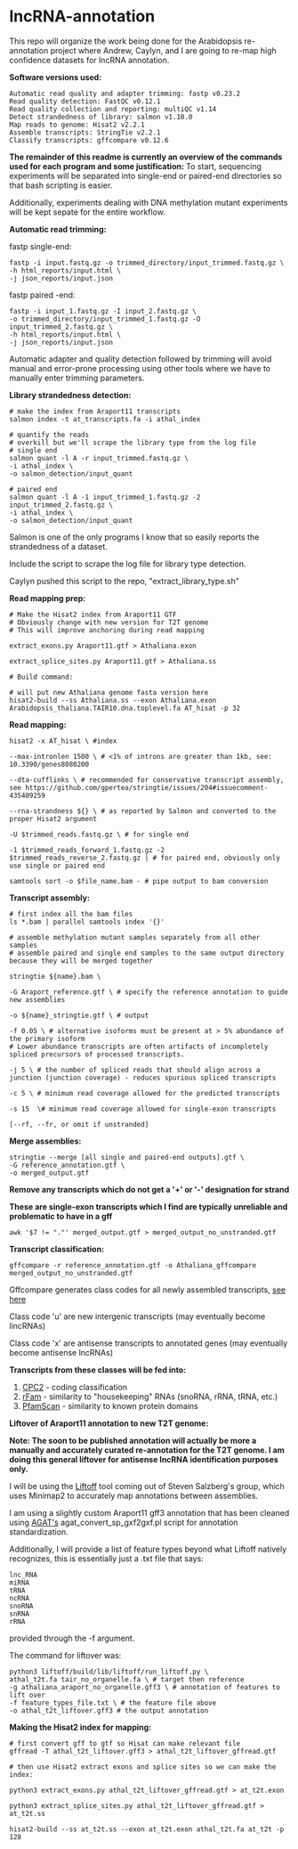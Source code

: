 # lncRNA-annotation

This repo will organize the work being done for the Arabidopsis re-annotation project where Andrew, Caylyn, and I are going to re-map high confidence datasets for lncRNA annotation.

**Software versions used:**
```
Automatic read quality and adapter trimming: fastp v0.23.2
Read quality detection: FastQC v0.12.1
Read quality collection and reporting: multiQC v1.14
Detect strandedness of library: salmon v1.10.0
Map reads to genome: Hisat2 v2.2.1
Assemble transcripts: StringTie v2.2.1
Classify transcripts: gffcompare v0.12.6
```

**The remainder of this readme is currently an overview of the commands used for each program and some justification:**
To start, sequencing experiments will be separated into single-end or paired-end directories so that bash scripting is easier.

Additionally, experiments dealing with DNA methylation mutant experiments will be kept sepate for the entire workflow.

**Automatic read trimming:**

fastp single-end:

```
fastp -i input.fastq.gz -o trimmed_directory/input_trimmed.fastq.gz \
-h html_reports/input.html \
-j json_reports/input.json
```

fastp paired -end:

```
fastp -i input_1.fastq.gz -I input_2.fastq.gz \
-o trimmed_directory/input_trimmed_1.fastq.gz -O input_trimmed_2.fastq.gz \
-h html_reports/input.html \
-j json_reports/input.json
```

Automatic adapter and quality detection followed by trimming will avoid manual and error-prone processing using other tools where we have to manually enter trimming parameters.



**Library strandedness detection:**

```
# make the index from Araport11 transcripts
salmon index -t at_transcripts.fa -i athal_index

# quantify the reads
# overkill but we'll scrape the library type from the log file
# single end
salmon quant -l A -r input_trimmed.fastq.gz \
-i athal_index \
-o salmon_detection/input_quant

# paired end
salmon quant -l A -1 input_trimmed_1.fastq.gz -2 input_trimmed_2.fastq.gz \
-i athal_index \
-o salmon_detection/input_quant
```

Salmon is one of the only programs I know that so easily reports the strandedness of a dataset.

Include the script to scrape the log file for library type detection.

Caylyn pushed this script to the repo, "extract_library_type.sh"


**Read mapping prep:**

```
# Make the Hisat2 index from Araport11 GTF
# Obviously change with new version for T2T genome
# This will improve anchoring during read mapping

extract_exons.py Araport11.gtf > Athaliana.exon

extract_splice_sites.py Araport11.gtf > Athaliana.ss

# Build command:

# will put new Athaliana genome fasta version here
hisat2-build --ss Athaliana.ss --exon Athaliana.exon Arabidopsis_thaliana.TAIR10.dna.toplevel.fa AT_hisat -p 32

```

**Read mapping:**

```
hisat2 -x AT_hisat \ #index

--max-intronlen 1500 \ # <1% of introns are greater than 1kb, see: 10.3390/genes8080200

--dta-cufflinks \ # recommended for conservative transcript assembly, see https://github.com/gpertea/stringtie/issues/204#issuecomment-435409259

--rna-strandness ${} \ # as reported by Salmon and converted to the proper Hisat2 argument

-U $trimmed_reads.fastq.gz \ # for single end

-1 $trimmed_reads_forward_1.fastq.gz -2 $trimmed_reads_reverse_2.fastq.gz | # for paired end, obviously only use single or paired end

samtools sort -o $file_name.bam - # pipe output to bam conversion
```


**Transcript assembly:**

```
# first index all the bam files
ls *.bam | parallel samtools index '{}'

# assemble methylation mutant samples separately from all other samples
# assemble paired and single end samples to the same output directory because they will be merged together

stringtie ${name}.bam \

-G Araport_reference.gtf \ # specify the reference annotation to guide new assemblies

-o ${name}_stringtie.gtf \ # output

-f 0.05 \ # alternative isoforms must be present at > 5% abundance of the primary isoform
# Lower abundance transcripts are often artifacts of incompletely spliced precursors of processed transcripts.

-j 5 \ # the number of spliced reads that should align across a junction (junction coverage) - reduces spurious spliced transcripts

-c 5 \ # minimum read coverage allowed for the predicted transcripts

-s 15  \# minimum read coverage allowed for single-exon transcripts 

[--rf, --fr, or omit if unstranded]
```

**Merge assemblies:**

```
stringtie --merge [all single and paired-end outputs].gtf \
-G reference_annotation.gtf \
-o merged_output.gtf
```

**Remove any transcripts which do not get a '+' or '-' designation for strand**

**These are single-exon transcripts which I find are typically unreliable and problematic to have in a gff**

```
awk '$7 != "."' merged_output.gtf > merged_output_no_unstranded.gtf
```


**Transcript classification:**

```
gffcompare -r reference_annotation.gtf -o Athaliana_gffcompare merged_output_no_unstranded.gtf
```

Gffcompare generates class codes for all newly assembled transcripts, [see here](https://ccb.jhu.edu/software/stringtie/gffcompare.shtml)

Class code 'u' are new intergenic transcripts (may eventually become lincRNAs)

Class code 'x' are antisense transcripts to annotated genes (may eventually become antisense lncRNAs)

**Transcripts from these classes will be fed into:**
1. [CPC2](http://cpc2.gao-lab.org/run_cpc2_program.php) - coding classification
2. [rFam](https://rfam.org/search) - similarity to "housekeeping" RNAs (snoRNA, rRNA, tRNA, etc.)
3. [PfamScan](https://www.ebi.ac.uk/Tools/pfa/pfamscan/) - similarity to known protein domains


**Liftover of Araport11 annotation to new T2T genome:**

**Note: The soon to be published annotation will actually be more a manually and accurately curated re-annotation for the T2T genome. I am doing this general liftover for antisense lncRNA identification purposes only.**

I will be using the [Liftoff](https://github.com/agshumate/Liftoff) tool coming out of Steven Salzberg's group, which uses Minimap2 to accurately map annotations between assemblies.

I am using a slightly custom Araport11 gff3 annotation that has been cleaned using [AGAT's](https://github.com/NBISweden/AGAT) agat_convert_sp_gxf2gxf.pl script for annotation standardization.

Additionally, I will provide a list of feature types beyond what Liftoff natively recognizes, this is essentially just a .txt file that says:

```
lnc_RNA
miRNA
tRNA
ncRNA
snoRNA
snRNA
rRNA
```

provided through the -f argument.

The command for liftover was:
```
python3 liftoff/build/lib/liftoff/run_liftoff.py \
athal_t2t.fa tair_no_organelle.fa \ # target then reference
-g athaliana_araport_no_organelle.gff3 \ # annotation of features to lift over
-f feature_types_file.txt \ # the feature file above
-o athal_t2t_liftover.gff3 # the output annotation
```

**Making the Hisat2 index for mapping:**

```
# first convert gff to gtf so Hisat can make relevant file
gffread -T athal_t2t_liftover.gff3 > athal_t2t_liftover_gffread.gtf

# then use Hisat2 extract exons and splice sites so we can make the index:

python3 extract_exons.py athal_t2t_liftover_gffread.gtf > at_t2t.exon

python3 extract_splice_sites.py athal_t2t_liftover_gffread.gtf > at_t2t.ss

hisat2-build --ss at_t2t.ss --exon at_t2t.exon athal_t2t.fa at_t2t -p 128
```
